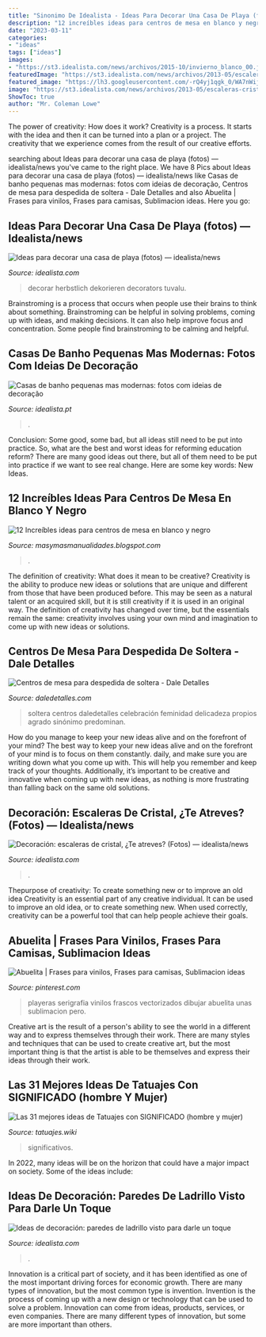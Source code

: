 ```yaml
---
title: "Sinonimo De Idealista - Ideas Para Decorar Una Casa De Playa (fotos) — Idealista/news"
description: "12 increíbles ideas para centros de mesa en blanco y negro"
date: "2023-03-11"
categories:
- "ideas"
tags: ["ideas"]
images:
- "https://st3.idealista.com/news/archivos/2015-10/invierno_blanco_00.jpg?sv=SX5SzAtl"
featuredImage: "https://st3.idealista.com/news/archivos/2013-05/escaleras-cristal-3.jpg?sv=XhDFrED9"
featured_image: "https://lh3.googleusercontent.com/-rQ4yj1qgk_0/WA7nWijbnlI/AAAAAAAAF-4/SUDArkcUlI0/s1600/4ced351ef73a08c46ba6277b8a4fa0d3.jpg"
image: "https://st3.idealista.com/news/archivos/2013-05/escaleras-cristal-3.jpg?sv=XhDFrED9"
ShowToc: true
author: "Mr. Coleman Lowe"
---
```



The power of creativity: How does it work?
Creativity is a process. It starts with the idea and then it can be turned into a plan or a project. The creativity that we experience comes from the result of our creative efforts.

	

		
searching about Ideas para decorar una casa de playa (fotos) — idealista/news you've came to the right place. We have 8 Pics about Ideas para decorar una casa de playa (fotos) — idealista/news like Casas de banho pequenas mas modernas: fotos com ideias de decoração, Centros de mesa para despedida de soltera - Dale Detalles and also Abuelita | Frases para vinilos, Frases para camisas, Sublimacion ideas. Here you go:
		
    
## Ideas Para Decorar Una Casa De Playa (fotos) — Idealista/news

<img loading=lazy src="https://st3.idealista.com/news/archivos/2014-04/decoracion-casa-playa1.jpg?sv=wdlyXkGx" onerror="this.onerror=null;this.src='https://tse2.mm.bing.net/th?id=OIP.gvo6YeOaSavqbBJ_YNAooQHaFg&amp;pid=15.1';" alt="Ideas para decorar una casa de playa (fotos) — idealista/news">

_Source: idealista.com_

>decorar herbstlich dekorieren decorators tuvalu. 

	

Brainstroming is a process that occurs when people use their brains to think about something. Brainstroming can be helpful in solving problems, coming up with ideas, and making decisions. It can also help improve focus and concentration. Some people find brainstroming to be calming and helpful.

    
## Casas De Banho Pequenas Mas Modernas: Fotos Com Ideias De Decoração

<img loading=lazy src="https://st3.idealista.pt/news/arquivos/2013-02/contemporary-bathroom_2.jpg?sv=lf97BZQX" onerror="this.onerror=null;this.src='https://tse4.mm.bing.net/th?id=OIP.78NL3i5tnhl88mm4xmfj2AHaK9&amp;pid=15.1';" alt="Casas de banho pequenas mas modernas: fotos com ideias de decoração">

_Source: idealista.pt_

>. 

	

Conclusion: Some good, some bad, but all ideas still need to be put into practice.
So, what are the best and worst ideas for reforming education reform? There are many good ideas out there, but all of them need to be put into practice if we want to see real change. Here are some key words: New Ideas.

    
## 12 Increíbles Ideas Para Centros De Mesa En Blanco Y Negro

<img loading=lazy src="https://lh3.googleusercontent.com/-rQ4yj1qgk_0/WA7nWijbnlI/AAAAAAAAF-4/SUDArkcUlI0/s1600/4ced351ef73a08c46ba6277b8a4fa0d3.jpg" onerror="this.onerror=null;this.src='https://tse4.mm.bing.net/th?id=OIP.5uDxCag2bg9jTXL_FQfPawHaLC&amp;pid=15.1';" alt="12 Increíbles ideas para centros de mesa en blanco y negro">

_Source: masymasmanualidades.blogspot.com_

>. 

	

The definition of creativity: What does it mean to be creative?
Creativity is the ability to produce new ideas or solutions that are unique and different from those that have been produced before. This may be seen as a natural talent or an acquired skill, but it is still creativity if it is used in an original way. The definition of creativity has changed over time, but the essentials remain the same: creativity involves using your own mind and imagination to come up with new ideas or solutions.

    
## Centros De Mesa Para Despedida De Soltera - Dale Detalles

<img loading=lazy src="https://i1.wp.com/www.daledetalles.com/wp-content/uploads/2016/07/centro-de-mesa-para-despedida-de-soltera.jpg" onerror="this.onerror=null;this.src='https://tse1.mm.bing.net/th?id=OIP.j2_KHSOl2sTEpBFcrag6SgHaJ3&amp;pid=15.1';" alt="Centros de mesa para despedida de soltera - Dale Detalles">

_Source: daledetalles.com_

>soltera centros daledetalles celebración feminidad delicadeza propios agrado sinónimo predominan. 

	

How do you manage to keep your new ideas alive and on the forefront of your mind?
The best way to keep your new ideas alive and on the forefront of your mind is to focus on them constantly. daily, and make sure you are writing down what you come up with. This will help you remember and keep track of your thoughts. Additionally, it’s important to be creative and innovative when coming up with new ideas, as nothing is more frustrating than falling back on the same old solutions.

    
## Decoración: Escaleras De Cristal, ¿Te Atreves? (Fotos) — Idealista/news

<img loading=lazy src="https://st3.idealista.com/news/archivos/2013-05/escaleras-cristal-3.jpg?sv=XhDFrED9" onerror="this.onerror=null;this.src='https://tse2.mm.bing.net/th?id=OIP._1sDhUmuuF30kMqjOUm17AHaLI&amp;pid=15.1';" alt="Decoración: escaleras de cristal, ¿Te atreves? (Fotos) — idealista/news">

_Source: idealista.com_

>. 

	

Thepurpose of creativity: To create something new or to improve an old idea
Creativity is an essential part of any creative individual. It can be used to improve an old idea, or to create something new. When used correctly, creativity can be a powerful tool that can help people achieve their goals.

    
## Abuelita | Frases Para Vinilos, Frases Para Camisas, Sublimacion Ideas

<img loading=lazy src="https://i.pinimg.com/736x/48/3f/eb/483feb0239c27f1f692671f85fcb37fc.jpg" onerror="this.onerror=null;this.src='https://tse3.mm.bing.net/th?id=OIP.5sRRfwOKLkgIp2TpGpfCFQHaJ7&amp;pid=15.1';" alt="Abuelita | Frases para vinilos, Frases para camisas, Sublimacion ideas">

_Source: pinterest.com_

>playeras serigrafia vinilos frascos vectorizados dibujar abuelita unas sublimacion pero. 

	

Creative art is the result of a person's ability to see the world in a different way and to express themselves through their work. There are many styles and techniques that can be used to create creative art, but the most important thing is that the artist is able to be themselves and express their ideas through their work.

    
## Las 31 Mejores Ideas De Tatuajes Con SIGNIFICADO (hombre Y Mujer)

<img loading=lazy src="https://tatuajes.wiki/wp-content/uploads/tatuajes-significativos-15.jpg" onerror="this.onerror=null;this.src='https://tse4.mm.bing.net/th?id=OIP.6EwnVn9j-_bJsuvePDegHQHaKG&amp;pid=15.1';" alt="Las 31 mejores ideas de Tatuajes con SIGNIFICADO (hombre y mujer)">

_Source: tatuajes.wiki_

>significativos. 

	

In 2022, many ideas will be on the horizon that could have a major impact on society. Some of the ideas include: 

    
## Ideas De Decoración: Paredes De Ladrillo Visto Para Darle Un Toque

<img loading=lazy src="https://st3.idealista.com/news/archivos/2015-10/invierno_blanco_00.jpg?sv=SX5SzAtl" onerror="this.onerror=null;this.src='https://tse4.mm.bing.net/th?id=OIP.tO-XHw_YFSOKrGY4qOcRTQHaFP&amp;pid=15.1';" alt="Ideas de decoración: paredes de ladrillo visto para darle un toque">

_Source: idealista.com_

>. 

	

Innovation is a critical part of society, and it has been identified as one of the most important driving forces for economic growth. There are many types of innovation, but the most common type is invention. Invention is the process of coming up with a new design or technology that can be used to solve a problem. Innovation can come from ideas, products, services, or even companies. There are many different types of innovation, but some are more important than others.

